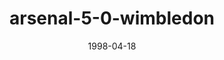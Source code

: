 ---
layout: post
title: Arsenal 5-0 Wimbledon
date: 1998-04-18
categories: premier-league
video: z2trW1udNjs
summary: Arsenal thrash Wimbledon with 5 different goalscorers
title: arsenal-5-0-wimbledon
---